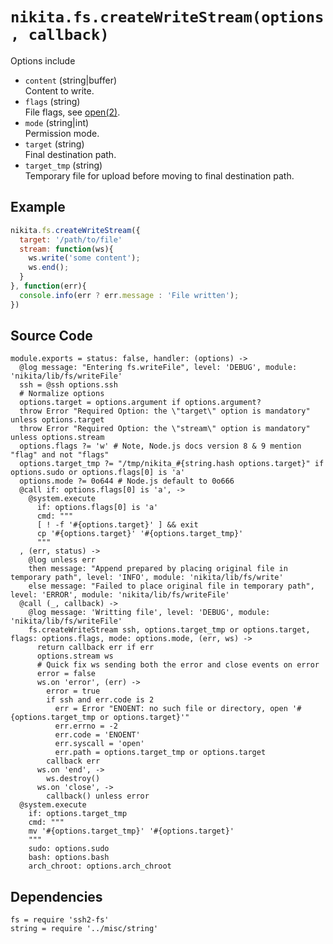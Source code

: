 
# `nikita.fs.createWriteStream(options, callback)`

Options include

* `content` (string|buffer)   
  Content to write.
* `flags` (string)   
  File flags, see [open(2)](http://man7.org/linux/man-pages/man2/open.2.html).
* `mode` (string|int)   
  Permission mode.
* `target` (string)   
  Final destination path.
* `target_tmp` (string)   
  Temporary file for upload before moving to final destination path.

## Example

```javascript
nikita.fs.createWriteStream({
  target: '/path/to/file'
  stream: function(ws){
    ws.write('some content');
    ws.end();
  }
}, function(err){
  console.info(err ? err.message : 'File written');
})
```

## Source Code

    module.exports = status: false, handler: (options) ->
      @log message: "Entering fs.writeFile", level: 'DEBUG', module: 'nikita/lib/fs/writeFile'
      ssh = @ssh options.ssh
      # Normalize options
      options.target = options.argument if options.argument?
      throw Error "Required Option: the \"target\" option is mandatory" unless options.target
      throw Error "Required Option: the \"stream\" option is mandatory" unless options.stream
      options.flags ?= 'w' # Note, Node.js docs version 8 & 9 mention "flag" and not "flags"
      options.target_tmp ?= "/tmp/nikita_#{string.hash options.target}" if options.sudo or options.flags[0] is 'a'
      options.mode ?= 0o644 # Node.js default to 0o666
      @call if: options.flags[0] is 'a', ->
        @system.execute
          if: options.flags[0] is 'a'
          cmd: """
          [ ! -f '#{options.target}' ] && exit
          cp '#{options.target}' '#{options.target_tmp}'
          """
      , (err, status) ->
        @log unless err
        then message: "Append prepared by placing original file in temporary path", level: 'INFO', module: 'nikita/lib/fs/write'
        else message: "Failed to place original file in temporary path", level: 'ERROR', module: 'nikita/lib/fs/writeFile'
      @call (_, callback) ->
        @log message: 'Writting file', level: 'DEBUG', module: 'nikita/lib/fs/writeFile'
        fs.createWriteStream ssh, options.target_tmp or options.target, flags: options.flags, mode: options.mode, (err, ws) ->
          return callback err if err
          options.stream ws
          # Quick fix ws sending both the error and close events on error
          error = false
          ws.on 'error', (err) ->
            error = true
            if ssh and err.code is 2
              err = Error "ENOENT: no such file or directory, open '#{options.target_tmp or options.target}'"
              err.errno = -2
              err.code = 'ENOENT'
              err.syscall = 'open'
              err.path = options.target_tmp or options.target
            callback err
          ws.on 'end', ->
            ws.destroy()
          ws.on 'close', ->
            callback() unless error
      @system.execute
        if: options.target_tmp
        cmd: """
        mv '#{options.target_tmp}' '#{options.target}'
        """
        sudo: options.sudo
        bash: options.bash
        arch_chroot: options.arch_chroot

## Dependencies

    fs = require 'ssh2-fs'
    string = require '../misc/string'
